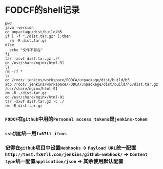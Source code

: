 # FODCF的shell记录

```shell
pwd  
java -version  
cd unpackage/dist/build/h5  
if [ -f "./dist.tar.gz" ];then  
  rm -R dist.tar.gz  
else  
  echo "文件不存在"  
fi  
tar -zcvf dist.tar.gz ./*  
cd /usr/share/nginx/html-91  
ls  
rm -rf *  
ls  
cd /root/.jenkins/workspace/FODCA/unpackage/dist/build/h5  
scp /root/.jenkins/workspace/FODCA/unpackage/dist/build/h5/dist.tar.gz /usr/share/nginx/html-91  
rm -R ./dist.tar.gz  
cd /usr/share/nginx/html-91  
tar -zxvf dist.tar.gz -C ./  
rm -R dist.tar.gz  
```

### `FODCF`在`github`中用的`Personal access tokens`是`jenkins-token`  
### `ssh钥匙`统一用`fx67ll ifnxs`  
### 记得在`github`项目中设置`Webhooks` -> `Payload URL`统一配置`http://test.fx67ll.com/jenkins/github-webhook/` -> `Content type`统一配置`application/json` -> 其余使用默认配置  